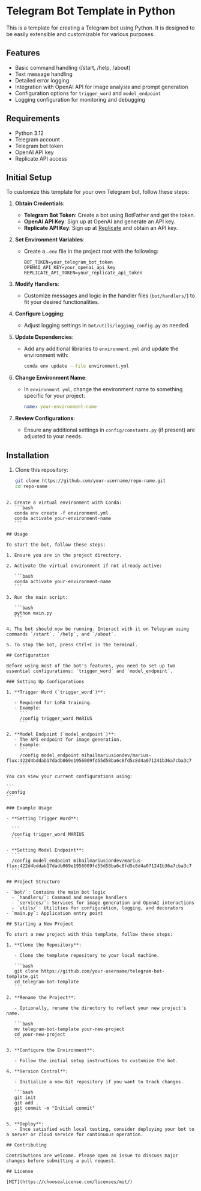# Telegram Bot Template in Python

This is a template for creating a Telegram bot using Python. It is designed to be easily extensible and customizable for various purposes.

## Features

- Basic command handling (/start, /help, /about)
- Text message handling
- Detailed error logging
- Integration with OpenAI API for image analysis and prompt generation
- Configuration options for `trigger_word` and `model_endpoint`
- Logging configuration for monitoring and debugging

## Requirements

- Python 3.12
- Telegram account
- Telegram bot token
- OpenAI API key
- Replicate API access

## Initial Setup

To customize this template for your own Telegram bot, follow these steps:

1. **Obtain Credentials**:

   - **Telegram Bot Token**: Create a bot using BotFather and get the token.
   - **OpenAI API Key**: Sign up at OpenAI and generate an API key.
   - **Replicate API Key**: Sign up at [Replicate](https://replicate.com/) and obtain an API key.

2. **Set Environment Variables**:

   - Create a `.env` file in the project root with the following:
     ```plaintext
     BOT_TOKEN=your_telegram_bot_token
     OPENAI_API_KEY=your_openai_api_key
     REPLICATE_API_TOKEN=your_replicate_api_token
     ```

3. **Modify Handlers**:

   - Customize messages and logic in the handler files (`bot/handlers/`) to fit your desired functionalities.

4. **Configure Logging**:

   - Adjust logging settings in `bot/utils/logging_config.py` as needed.

5. **Update Dependencies**:

   - Add any additional libraries to `environment.yml` and update the environment with:
     ```bash
     conda env update --file environment.yml
     ```

6. **Change Environment Name**:

   - In `environment.yml`, change the environment name to something specific for your project:
     ```yaml
     name: your-environment-name
     ```

7. **Review Configurations**:
   - Ensure any additional settings in `config/constants.py` (if present) are adjusted to your needs.

## Installation

1. Clone this repository:

   ```bash
   git clone https://github.com/your-username/repo-name.git
   cd repo-name
   ```

````

2. Create a virtual environment with Conda:
   ```bash
   conda env create -f environment.yml
   conda activate your-environment-name
   ```

## Usage

To start the bot, follow these steps:

1. Ensure you are in the project directory.

2. Activate the virtual environment if not already active:

   ```bash
   conda activate your-environment-name
   ```

3. Run the main script:

   ```bash
   python main.py
   ```

4. The bot should now be running. Interact with it on Telegram using commands `/start`, `/help`, and `/about`.

5. To stop the bot, press Ctrl+C in the terminal.

## Configuration

Before using most of the bot's features, you need to set up two essential configurations: `trigger_word` and `model_endpoint`.

### Setting Up Configurations

1. **Trigger Word (`trigger_word`)**:

   - Required for LoRA training.
   - Example:
     ```
     /config trigger_word MARIUS
     ```

2. **Model Endpoint (`model_endpoint`)**:
   - The API endpoint for image generation.
   - Example:
     ```
     /config model_endpoint mihailmariusiondev/marius-flux:422d4bddab17dadb069e1956009fd55d58ba6c8fd5c8d4a071241b36a7cba3c7
     ```

You can view your current configurations using:

```
/config
```

### Example Usage

- **Setting Trigger Word**:

  ```
  /config trigger_word MARIUS
  ```

- **Setting Model Endpoint**:
  ```
  /config model_endpoint mihailmariusiondev/marius-flux:422d4bddab17dadb069e1956009fd55d58ba6c8fd5c8d4a071241b36a7cba3c7
  ```

## Project Structure

- `bot/`: Contains the main bot logic
  - `handlers/`: Command and message handlers
  - `services/`: Services for image generation and OpenAI interactions
  - `utils/`: Utilities for configuration, logging, and decorators
- `main.py`: Application entry point

## Starting a New Project

To start a new project with this template, follow these steps:

1. **Clone the Repository**:

   - Clone the template repository to your local machine.

   ```bash
   git clone https://github.com/your-username/telegram-bot-template.git
   cd telegram-bot-template
   ```

2. **Rename the Project**:

   - Optionally, rename the directory to reflect your new project's name.

   ```bash
   mv telegram-bot-template your-new-project
   cd your-new-project
   ```

3. **Configure the Environment**:

   - Follow the initial setup instructions to customize the bot.

4. **Version Control**:

   - Initialize a new Git repository if you want to track changes.

   ```bash
   git init
   git add .
   git commit -m "Initial commit"
   ```

5. **Deploy**:
   - Once satisfied with local testing, consider deploying your bot to a server or cloud service for continuous operation.

## Contributing

Contributions are welcome. Please open an issue to discuss major changes before submitting a pull request.

## License

[MIT](https://choosealicense.com/licenses/mit/)
````

